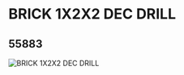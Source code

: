 # BRICK 1X2X2 DEC DRILL
## 55883
![BRICK 1X2X2 DEC DRILL](https://lc-www-live-s.legocdn.com/media/bricks/5/2/4295754.jpg)